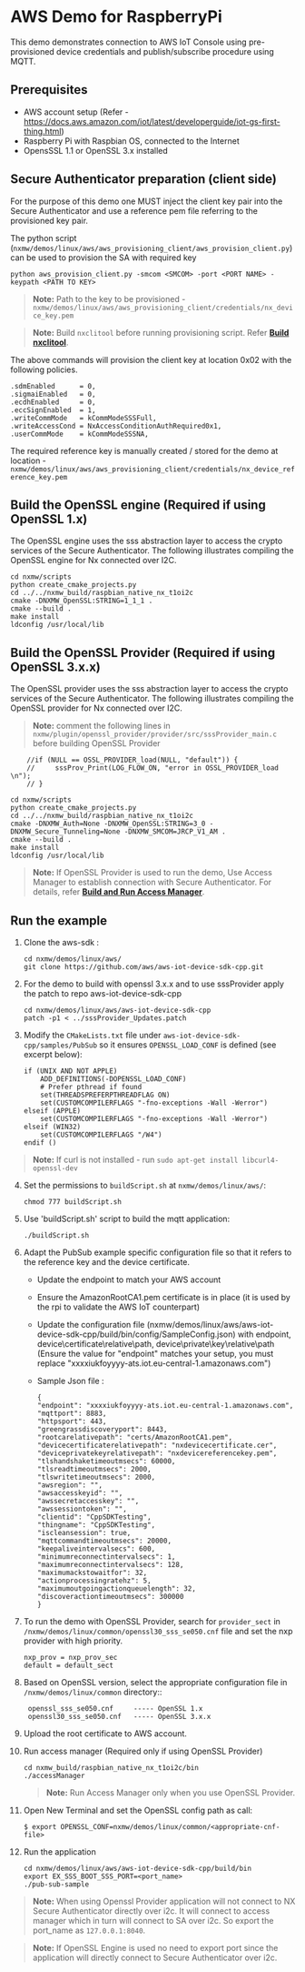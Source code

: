 
AWS Demo for RaspberryPi
========================

This demo demonstrates connection to AWS IoT Console using
pre-provisioned device credentials and publish/subscribe procedure using
MQTT.


## Prerequisites

-   AWS account setup (Refer -
    <https://docs.aws.amazon.com/iot/latest/developerguide/iot-gs-first-thing.html>)
-   Raspberry Pi with Raspbian OS, connected to the Internet
-   OpensSSL 1.1 or OpenSSL 3.x installed


## Secure Authenticator preparation (client side)

For the purpose of this demo one MUST inject the client key pair into
the Secure Authenticator and use a reference pem file referring to the
provisioned key pair.

The python script
(`nxmw/demos/linux/aws/aws_provisioning_client/aws_provision_client.py`) can be used to provision the SA with required key

```
python aws_provision_client.py -smcom <SMCOM> -port <PORT NAME> -keypath <PATH TO KEY>
```
>**Note:**  Path to the key to be provisioned - `nxmw/demos/linux/aws/aws_provisioning_client/credentials/nx_device_key.pem`

>**Note:**  Build `nxclitool` before running provisioning script. Refer [**Build nxclitool**](../../nx/nx_cli_tool//readme.md).

The above commands will provision the client key at location 0x02 with the following policies.

``` {.sourceCode .c}
.sdmEnabled      = 0,
.sigmaiEnabled   = 0,
.ecdhEnabled     = 0,
.eccSignEnabled  = 1,
.writeCommMode   = kCommModeSSSFull,
.writeAccessCond = NxAccessConditionAuthRequired0x1,
.userCommMode    = kCommModeSSSNA,
```

The required reference key is manually created / stored for the demo at location - `nxmw/demos/linux/aws/aws_provisioning_client/credentials/nx_device_reference_key.pem`

Build the OpenSSL engine (Required if using OpenSSL 1.x)
--------------------------------------------------------

The OpenSSL engine uses the sss abstraction layer to access the crypto
services of the Secure Authenticator. The following illustrates
compiling the OpenSSL engine for Nx connected over I2C.

```
cd nxmw/scripts
python create_cmake_projects.py
cd ../../nxmw_build/raspbian_native_nx_t1oi2c
cmake -DNXMW_OpenSSL:STRING=1_1_1 .
cmake --build .
make install
ldconfig /usr/local/lib
```

Build the OpenSSL Provider (Required if using OpenSSL 3.x.x)
------------------------------------------------------------

The OpenSSL provider uses the sss abstraction layer to access the crypto
services of the Secure Authenticator. The following illustrates
compiling the OpenSSL provider for Nx connected over I2C.

>**Note:** comment the following lines in `nxmw/plugin/openssl_provider/provider/src/sssProvider_main.c` before building OpenSSL Provider

```
    //if (NULL == OSSL_PROVIDER_load(NULL, "default")) {
    //     sssProv_Print(LOG_FLOW_ON, "error in OSSL_PROVIDER_load \n");
    // }
```

```
cd nxmw/scripts
python create_cmake_projects.py
cd ../../nxmw_build/raspbian_native_nx_t1oi2c
cmake -DNXMW_Auth=None -DNXMW_OpenSSL:STRING=3_0 -DNXMW_Secure_Tunneling=None -DNXMW_SMCOM=JRCP_V1_AM .
cmake --build .
make install
ldconfig /usr/local/lib
```

>**Note:** If OpenSSL Provider is used to run the demo, Use Access Manager to establish connection with Secure Authenticator. For details, refer [**Build and Run Access Manager**](../nx_access_manager/readme.md).

Run the example
---------------

1. Clone the aws-sdk :

    ```
    cd nxmw/demos/linux/aws/
    git clone https://github.com/aws/aws-iot-device-sdk-cpp.git
    ```

2. For the demo to build with openssl 3.x.x and to use sssProvider apply the patch to repo aws-iot-device-sdk-cpp
    ```
    cd nxmw/demos/linux/aws/aws-iot-device-sdk-cpp
    patch -p1 < ../sssProvider_Updates.patch
    ```

3. Modify the `CMakeLists.txt` file under `aws-iot-device-sdk-cpp/samples/PubSub` so it
    ensures `OPENSSL_LOAD_CONF` is defined (see excerpt below):

    ```
    if (UNIX AND NOT APPLE)
        ADD_DEFINITIONS(-DOPENSSL_LOAD_CONF)
        # Prefer pthread if found
        set(THREADSPREFERPTHREADFLAG ON)
        set(CUSTOMCOMPILERFLAGS "-fno-exceptions -Wall -Werror")
    elseif (APPLE)
        set(CUSTOMCOMPILERFLAGS "-fno-exceptions -Wall -Werror")
    elseif (WIN32)
        set(CUSTOMCOMPILERFLAGS "/W4")
    endif ()
    ```

>**Note:** If curl is not installed - run ``sudo apt-get install libcurl4-openssl-dev``

4. Set the permissions to `buildScript.sh` at `nxmw/demos/linux/aws/`:
    ```
    chmod 777 buildScript.sh
    ```

5. Use 'buildScript.sh' script to build the mqtt application:

    ```
    ./buildScript.sh
    ```

6. Adapt the PubSub example specific configuration file so that it refers to the reference key and the device certificate.

    - Update the endpoint to match your AWS account

    - Ensure the AmazonRootCA1.pem certificate is in place (it is
    used by the rpi to validate the AWS IoT counterpart)

    - Update the configuration file (nxmw/demos/linux/aws/aws-iot-device-sdk-cpp/build/bin/config/SampleConfig.json)
    with endpoint, device\certificate\relative\path, device\private\key\relative\path (Ensure the value for \"endpoint\" matches your setup,
    you must replace \"xxxxiukfoyyyy-ats.iot.eu-central-1.amazonaws.com\")

    -   Sample Json file :

        ```
        {
        "endpoint": "xxxxiukfoyyyy-ats.iot.eu-central-1.amazonaws.com",
        "mqttport": 8883,
        "httpsport": 443,
        "greengrassdiscoveryport": 8443,
        "rootcarelativepath": "certs/AmazonRootCA1.pem",
        "devicecertificaterelativepath": "nxdevicecertificate.cer",
        "deviceprivatekeyrelativepath": "nxdevicereferencekey.pem",
        "tlshandshaketimeoutmsecs": 60000,
        "tlsreadtimeoutmsecs": 2000,
        "tlswritetimeoutmsecs": 2000,
        "awsregion": "",
        "awsaccesskeyid": "",
        "awssecretaccesskey": "",
        "awssessiontoken": "",
        "clientid": "CppSDKTesting",
        "thingname": "CppSDKTesting",
        "iscleansession": true,
        "mqttcommandtimeoutmsecs": 20000,
        "keepaliveintervalsecs": 600,
        "minimumreconnectintervalsecs": 1,
        "maximumreconnectintervalsecs": 128,
        "maximumackstowaitfor": 32,
        "actionprocessingratehz": 5,
        "maximumoutgoingactionqueuelength": 32,
        "discoveractiontimeoutmsecs": 300000
        }
        ```

7. To run the demo with OpenSSL Provider, search for `provider_sect` in ``/nxmw/demos/linux/common/openssl30_sss_se050.cnf`` file and set the nxp provider with high priority.
    ```
    nxp_prov = nxp_prov_sec
    default = default_sect
    ```
8. Based on OpenSSL version, select the appropriate configuration file in
   ``/nxmw/demos/linux/common`` directory::

        openssl_sss_se050.cnf     ----- OpenSSL 1.x
        openssl30_sss_se050.cnf   ----- OpenSSL 3.x.x

9. Upload the root certificate to AWS account.

10. Run access manager (Required only if using OpenSSL Provider)

    ```
    cd nxmw_build/raspbian_native_nx_t1oi2c/bin
    ./accessManager
    ```

    >**Note:** Run Access Manager only when you use OpenSSL Provider.

11. Open New Terminal and set the OpenSSL config path as call:

    ```
    $ export OPENSSL_CONF=nxmw/demos/linux/common/<appropriate-cnf-file>
    ```

12. Run the application

    ```
    cd nxmw/demos/linux/aws/aws-iot-device-sdk-cpp/build/bin
    export EX_SSS_BOOT_SSS_PORT=<port_name>
    ./pub-sub-sample
    ```

>**Note:** When using Openssl Provider application will not connect to NX Secure Authenticator directly over i2c. It will connect to access manager which in turn will connect to SA over i2c. So export the port_name as `127.0.0.1:8040`.

>**Note:** If OpenSSL Engine is used no need to export port since the application will directly connect to Secure Authenticator over i2c.
